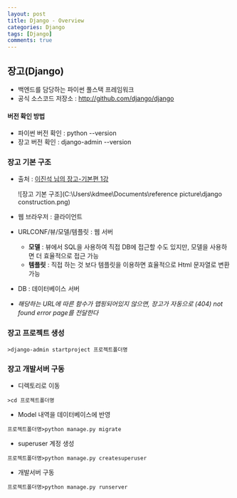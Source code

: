 ```yaml
---
layout: post
title: Django - Overview
categories: Django
tags: [Django]
comments: true
---
```


## 장고(Django)

- 백엔드를 담당하는 파이썬 풀스택 프레임워크
- 공식 소스코드 저장소 : http://github.com/django/django



#### 버전 확인 방법

- 파이썬 버전 확인 : python --version
- 장고 버전 확인 : django-admin --version



### 장고 기본 구조

- 출처 : [이진석 님의 장고-기본편 1강](https://nomade.kr/vod/django/53/)

  ![장고 기본 구조](C:\Users\kdmee\Documents\reference picture\django construction.png)



- 웹 브라우저 : 클라이언트
- URLCONF/뷰/모델/템플릿 : 웹 서버
  - **모델** : 뷰에서 SQL을 사용하여 직접 DB에 접근할 수도 있지만, 모델을 사용하면 더 효율적으로 접근 가능
  - **템플릿** : 직접 하는 것 보다 템플릿을 이용하면 효율적으로 Html 문자열로 변환 가능 
- DB : 데이터베이스 서버
- *해당하는 URL에 따른 함수가 맵핑되어있지 않으면, 장고가 자동으로 (404) not found error page를 전달한다*



### 장고 프로젝트 생성

```
>django-admin startproject 프로젝트폴더명
```



### 장고 개발서버 구동

- 디렉토리로 이동

```
>cd 프로젝트폴더명
```

- Model 내역을 데이터베이스에 반영

```
프로젝트폴더명>python manage.py migrate
```

- superuser 계정 생성

```
프로젝트폴더명>python manage.py createsuperuser
```

- 개발서버 구동

```
프로젝트폴더명>python manage.py runserver
```

